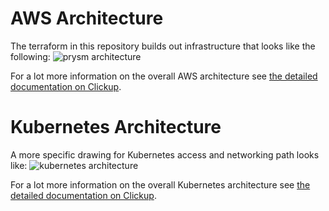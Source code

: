 # AWS Architecture

The terraform in this repository builds out infrastructure that looks like the following:
![prysm architecture](/images/prysm_architecture.png)

For a lot more information on the overall AWS architecture see [the detailed documentation on Clickup](https://app.clickup.com/36007893/v/dc/12avyn-9560/12avyn-2940).

# Kubernetes Architecture

A more specific drawing for Kubernetes access and networking path looks like:
![kubernetes architecture](/images/k8s_architecture.png)

For a lot more information on the overall Kubernetes architecture see [the detailed documentation on Clickup](https://app.clickup.com/36007893/v/dc/12avyn-9600/12avyn-2960).

